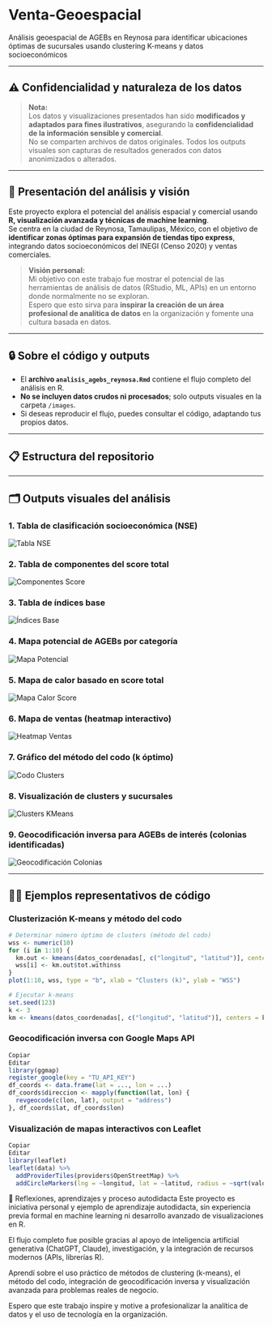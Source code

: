 # Venta-Geoespacial
Análisis geoespacial de AGEBs en Reynosa para identificar ubicaciones óptimas de sucursales usando clustering K-means y datos socioeconómicos

---

## ⚠️ Confidencialidad y naturaleza de los datos

> **Nota:**  
> Los datos y visualizaciones presentados han sido **modificados y adaptados para fines ilustrativos**, asegurando la **confidencialidad de la información sensible y comercial**.  
> No se comparten archivos de datos originales. Todos los outputs visuales son capturas de resultados generados con datos anonimizados o alterados.

---

## 📌 Presentación del análisis y visión

Este proyecto explora el potencial del análisis espacial y comercial usando **R, visualización avanzada y técnicas de machine learning**.  
Se centra en la ciudad de Reynosa, Tamaulipas, México, con el objetivo de **identificar zonas óptimas para expansión de tiendas tipo express**, integrando datos socioeconómicos del INEGI (Censo 2020) y ventas comerciales.

> **Visión personal:**  
> Mi objetivo con este trabajo fue mostrar el potencial de las herramientas de análisis de datos (RStudio, ML, APIs) en un entorno donde normalmente no se exploran.  
> Espero que esto sirva para **inspirar la creación de un área profesional de analítica de datos** en la organización y fomente una cultura basada en datos.

---

## 🔒 Sobre el código y outputs

- El **archivo `analisis_agebs_reynosa.Rmd`** contiene el flujo completo del análisis en R.
- **No se incluyen datos crudos ni procesados**; solo outputs visuales en la carpeta `/images`.
- Si deseas reproducir el flujo, puedes consultar el código, adaptando tus propios datos.

---

## 📋 Estructura del repositorio

---

## 🗂️ Outputs visuales del análisis

### 1. Tabla de clasificación socioeconómica (NSE)
![Tabla NSE](images/tabla_nse.png)

### 2. Tabla de componentes del score total
![Componentes Score](images/tabla_score_total.png)

### 3. Tabla de índices base
![Índices Base](images/tabla_indices_base.png)

### 4. Mapa potencial de AGEBs por categoría
![Mapa Potencial](images/mapa_potencial_agebs.png)

### 5. Mapa de calor basado en score total
![Mapa Calor Score](images/mapa_calor_score.png)

### 6. Mapa de ventas (heatmap interactivo)
![Heatmap Ventas](images/heatmap_ventas_colonia.png)

### 7. Gráfico del método del codo (k óptimo)
![Codo Clusters](images/codo_clusters.png)

### 8. Visualización de clusters y sucursales
![Clusters KMeans](images/clusters_kmeans.png)

### 9. Geocodificación inversa para AGEBs de interés (colonias identificadas)
![Geocodificación Colonias](images/mapa_zona_geocodificacion.png)

---

## 🧑‍💻 Ejemplos representativos de código

### Clusterización K-means y método del codo

```r
# Determinar número óptimo de clusters (método del codo)
wss <- numeric(10)
for (i in 1:10) {
  km.out <- kmeans(datos_coordenadas[, c("longitud", "latitud")], centers = i, nstart = 25)
  wss[i] <- km.out$tot.withinss
}
plot(1:10, wss, type = "b", xlab = "Clusters (k)", ylab = "WSS")

# Ejecutar k-means
set.seed(123)
k <- 3
km <- kmeans(datos_coordenadas[, c("longitud", "latitud")], centers = k, nstart = 25)
```
### Geocodificación inversa con Google Maps API
```r
Copiar
Editar
library(ggmap)
register_google(key = "TU_API_KEY")
df_coords <- data.frame(lat = ..., lon = ...)
df_coords$direccion <- mapply(function(lat, lon) {
  revgeocode(c(lon, lat), output = "address")
}, df_coords$lat, df_coords$lon)
```
### Visualización de mapas interactivos con Leaflet
```r
Copiar
Editar
library(leaflet)
leaflet(data) %>%
  addProviderTiles(providers$OpenStreetMap) %>%
  addCircleMarkers(lng = ~longitud, lat = ~latitud, radius = ~sqrt(valor)/10)
```
🚀 Reflexiones, aprendizajes y proceso autodidacta
Este proyecto es iniciativa personal y ejemplo de aprendizaje autodidacta, sin experiencia previa formal en machine learning ni desarrollo avanzado de visualizaciones en R.

El flujo completo fue posible gracias al apoyo de inteligencia artificial generativa (ChatGPT, Claude), investigación, y la integración de recursos modernos (APIs, librerías R).

Aprendí sobre el uso práctico de métodos de clustering (k-means), el método del codo, integración de geocodificación inversa y visualización avanzada para problemas reales de negocio.

Espero que este trabajo inspire y motive a profesionalizar la analítica de datos y el uso de tecnología en la organización.

